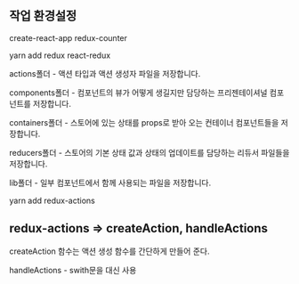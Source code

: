 ## 작업 환경설정

create-react-app redux-counter

yarn add redux react-redux

actions폴더 - 액션 타입과 액션 생성자 파일을 저장합니다.

components폴더 - 컴포넌트의 뷰가 어떻게 생길지만 담당하는 프리젠테이셔널 컴포넌트를 저장합니다.

containers폴더 - 스토어에 있는 상태를 props로 받아 오는 컨테이너 컴포넌트들을 저장합니다.

reducers폴더 - 스토어의 기본 상태 값과 상태의 업데이트를 담당하는 리듀서 파일들을 저장합니다.

lib폴더 - 일부 컴포넌트에서 함께 사용되는 파일을 저장합니다.

yarn add redux-actions

## redux-actions => createAction, handleActions

createAction 함수는 액션 생성 함수를 간단하게 만들어 준다.

handleActions - swith문을 대신 사용